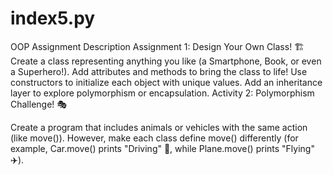 # index5.py
OOP Assignment
Description
Assignment 1: Design Your Own Class! 🏗️
Create a class representing anything you like (a Smartphone, Book, or even a Superhero!).
Add attributes and methods to bring the class to life!
Use constructors to initialize each object with unique values.
Add an inheritance layer to explore polymorphism or encapsulation.
Activity 2: Polymorphism Challenge! 🎭

Create a program that includes animals or vehicles with the same action (like move()). However, make each class define move() differently (for example, Car.move() prints "Driving" 🚗, while Plane.move() prints "Flying" ✈️).